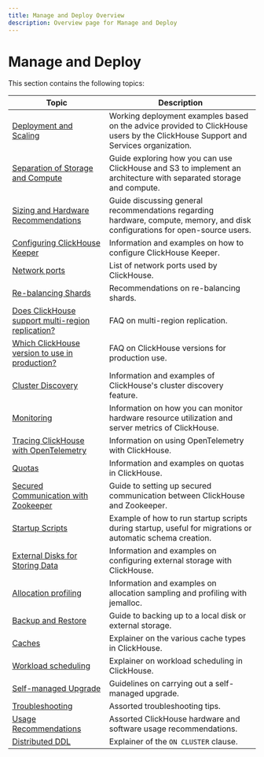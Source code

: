 ```yaml
---
title: Manage and Deploy Overview
description: Overview page for Manage and Deploy
---
```


# Manage and Deploy

This section contains the following topics:

| Topic                                                                                                 | Description                                                                                                                       |
|-------------------------------------------------------------------------------------------------------|-----------------------------------------------------------------------------------------------------------------------------------|
| [Deployment and Scaling](/en/deployment-guides/index)                                                 | Working deployment examples based on the advice provided to ClickHouse users by the ClickHouse Support and Services organization. |
| [Separation of Storage and Compute](/docs/en/guides/separation-storage-compute)                       | Guide exploring how you can use ClickHouse and S3 to implement an architecture with separated storage and compute.                |
| [Sizing and Hardware Recommendations](/docs/en/guides/sizing-and-hardware-recommendations)            | Guide discussing general recommendations regarding hardware, compute, memory, and disk configurations for open-source users.      |
| [Configuring ClickHouse Keeper](/docs/en/guides/sre/keeper/clickhouse-keeper)                         | Information and examples on how to configure ClickHouse Keeper.                                                                   |
| [Network ports](/docs/en/guides/sre/network-ports)                                                    | List of network ports used by ClickHouse.                                                                                         |
| [Re-balancing Shards](/docs/en/guides/sre/scaling-clusters)                                           | Recommendations on re-balancing shards.                                                                                           |
| [Does ClickHouse support multi-region replication?](/docs/en/faq/operations/multi-region-replication) | FAQ on multi-region replication.                                                                                                  |
| [Which ClickHouse version to use in production?](/docs/en/faq/operations/production)                  | FAQ on ClickHouse versions for production use.                                                                                    |
| [Cluster Discovery](/docs/en/operations/cluster-discovery)                                            | Information and examples of ClickHouse's cluster discovery feature.                                                               |
| [Monitoring](/docs/en/operations/monitoring)                                                          | Information on how you can monitor hardware resource utilization and server metrics of ClickHouse.                                |
| [Tracing ClickHouse with OpenTelemetry](/docs/en/operations/opentelemetry)                            | Information on using OpenTelemetry with ClickHouse.                                                                               |
| [Quotas](/docs/en/operations/quotas)                                                                  | Information and examples on quotas in ClickHouse.                                                                                 |
| [Secured Communication with Zookeeper](/docs/en/operations/ssl-zookeeper)                             | Guide to setting up secured communication between ClickHouse and Zookeeper.                                                       |
| [Startup Scripts](/docs/en/operations/startup-scripts)                                                | Example of how to run startup scripts during startup, useful for migrations or automatic schema creation.                         |
| [External Disks for Storing Data](/docs/en/operations/storing-data)                                   | Information and examples on configuring external storage with ClickHouse.                                                         |
| [Allocation profiling](/docs/en/operations/allocation-profiling)                                      | Information and examples on allocation sampling and profiling with jemalloc.                                                      |
| [Backup and Restore](/docs/en/operations/backup)                                                      | Guide to backing up to a local disk or external storage.                                                                          |
| [Caches](/docs/en/operations/caches)                                                                  | Explainer on the various cache types in ClickHouse.                                                                               |
| [Workload scheduling](/docs/en/operations/workload-scheduling)                                        | Explainer on workload scheduling in ClickHouse.                                                                                   |
| [Self-managed Upgrade](/docs/en/operations/update)                                                    | Guidelines on carrying out a self-managed upgrade.                                                                                |
| [Troubleshooting](/docs/en/guides/troubleshooting)                                                    | Assorted troubleshooting tips.                                                                                                    |
| [Usage Recommendations](/docs/en/operations/tips)                                                     | Assorted ClickHouse hardware and software usage recommendations.                                                                  |
| [Distributed DDL](/docs/en/sql-reference/distributed-ddl)                                             | Explainer of the `ON CLUSTER` clause.                                                                                             |